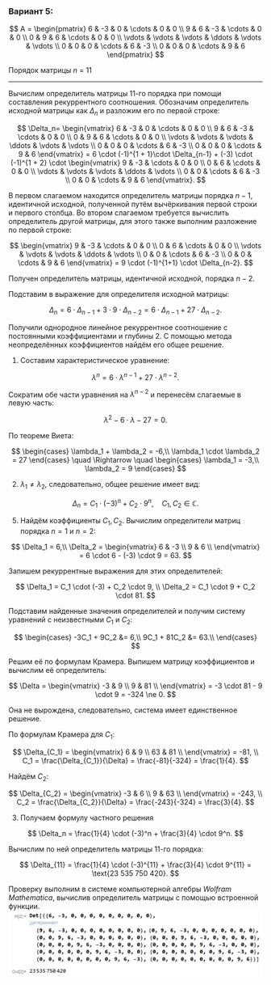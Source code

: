 ### Вариант 5:

$$    
A =     
 \begin{pmatrix}    
  6 & -3 & 0 & \cdots & 0 & 0 \\    
  9 & 6 & -3 & \cdots & 0 & 0 \\    
  0 & 9 & 6 & \cdots & 0 & 0 \\    
  \vdots  & \vdots & \vdots & \ddots & \vdots & \vdots  \\    
  0 & 0 & 0 & \cdots & 6 & -3 \\    
  0 & 0 & 0 & \cdots & 9 & 6     
 \end{pmatrix}    
$$

Порядок матрицы *n* = 11

---

Вычислим определитель матрицы 11-го порядка при помощи составления рекуррентного соотношения. Обозначим определитель исходной матрицы как $\Delta_n$ и разложим его по первой строке:

$$    
\Delta_n=    
 \begin{vmatrix}  
  6 & -3 & 0 & \cdots & 0 & 0 \\    
  9 & 6 & -3 & \cdots & 0 & 0 \\    
  0 & 9 & 6 & \cdots & 0 & 0 \\    
  \vdots  & \vdots & \vdots & \ddots & \vdots & \vdots  \\    
  0 & 0 & 0 & \cdots & 6 & -3 \\    
  0 & 0 & 0 & \cdots & 9 & 6     
 \end{vmatrix}    = 6 \cdot (-1)^{1 + 1}\cdot \Delta_{n-1} + (-3) \cdot (-1)^{1 + 2} \cdot \begin{vmatrix}     
  9 & -3 & \cdots & 0 & 0 \\    
  0 & 6 & \cdots & 0 & 0 \\    
  \vdots  & \vdots & \vdots & \ddots & \vdots  \\    
  0 & 0 & \cdots & 6 & -3 \\    
  0 & 0 & \cdots & 9 & 6     
 \end{vmatrix}.
$$

В первом слагаемом находится определитель матрицы порядка $n-1$, идентичной исходной, полученной путём вычёркивания первой строки и первого столбца. Во втором слагаемом требуется вычислить определитель другой матрицы, для этого также выполним разложение по первой строке:

$$
\begin{vmatrix}     
  9 & -3 &  \cdots & 0 & 0 \\    
  0 & 6 & \cdots & 0 & 0 \\    
  \vdots  & \vdots & \vdots & \ddots & \vdots  \\    
  0 & 0 & \cdots & 6 & -3 \\    
  0 & 0 & \cdots & 9 & 6     
 \end{vmatrix} = 9 \cdot (-1)^{1+1} \cdot \Delta_{n-2}.
$$

Получен определитель матрицы, идентичной исходной, порядка $n-2$.

Подставим в выражение для определителя исходной матрицы:

$$
\Delta_n = 6 \cdot \Delta_{n-1} + 3 \cdot 9 \cdot \Delta_{n-2} = 6 \cdot \Delta_{n-1} + 27 \cdot \Delta_{n-2}.
$$

Получили однородное линейное рекуррентное соотношение с постоянными коэффициентами и глубины 2. С помощью метода неопределённых коэффициентов найдём его общее решение.

1. Составим характеристическое уравнение:

$$
\lambda^n = 6 \cdot \lambda ^{n-1} + 27 \cdot \lambda^{n-2}.
$$

Сократим обе части уравнения на $\lambda^{n-2}$ и перенесём слагаемые в левую часть:

$$
\lambda^2 - 6\cdot\lambda - 27 = 0.
$$

По теореме Виета:

$$
\begin{cases}
\lambda_1 + \lambda_2 = -6,\\
\lambda_1 \cdot \lambda_2 = 27
\end{cases}
\quad \Rightarrow \quad
\begin{cases}
\lambda_1 = -3,\\
\lambda_2 = 9
\end{cases}
$$

2. $\lambda_1 \ne \lambda_2$, следовательно, общее решение имеет вид:

$$
\Delta_n = C_1 \cdot (-3)^n + C_2 \cdot 9^n, \quad C_1, C_2 \in ℂ.
$$

5. Найдём коэффициенты $C_1, C_2$. Вычислим определители матриц порядка $n=1$ и $n=2$:

$$
\Delta_1 = 6,\\
\Delta_2 = \begin{vmatrix}
6 & -3 \\
9 & 6 \\
\end{vmatrix} = 6 \cdot 6 - (-3) \cdot 9 = 63.
$$

Запишем рекуррентные выражения для этих определителей:

$$
\Delta_1 = C_1 \cdot (-3) + C_2 \cdot 9, \\
\Delta_2 = C_1 \cdot 9 + C_2 \cdot 81.
$$

Подставим найденные значения определителей и получим систему уравнений с неизвестными $C_1$ и $C_2$:

$$
\begin{cases}
-3C_1 + 9C_2 &= 6,\\
9C_1 + 81C_2 &= 63.\\
\end{cases}
$$

Решим её по формулам Крамера. Выпишем матрицу коэффициентов и вычислим её определитель:

$$ 
\Delta = 
\begin{vmatrix}
-3 & 9 \\
9 & 81 \\
\end{vmatrix} = -3 \cdot 81 - 9 \cdot 9 = -324 \ne 0.
$$

Она не вырождена, следовательно, система имеет единственное решение.

По формулам Крамера для $C_1$:

$$
\Delta_{C_1} = \begin{vmatrix}
6 & 9 \\
63 & 81 \\
\end{vmatrix} = -81, \\
C_1 = \frac{\Delta_{C_1}}{\Delta} = \frac{-81}{-324} = \frac{1}{4}.
$$

Найдём $C_2$:

$$
\Delta_{C_2} = \begin{vmatrix}
-3 & 6 \\
9 & 63 \\
\end{vmatrix} = -243, \\
C_2 = \frac{\Delta_{C_2}}{\Delta} = \frac{-243}{-324} = \frac{3}{4}.
$$

3. Получаем формулу частного решения

$$
\Delta_n = \frac{1}{4} \cdot (-3)^n + \frac{3}{4} \cdot 9^n.
$$

Вычислим по ней определитель матрицы 11-го порядка:

$$
\Delta_{11} = \frac{1}{4} \cdot (-3)^{11} + \frac{3}{4} \cdot 9^{11} = \text{23 535 750 420}.
$$

Проверку выполним в системе компьютерной алгебры *Wolfram Mathematica*, вычислив определитель матрицы с помощью встроенной функции.
![Проверка вычисления определителя матрицы](wolfram-determinant.png)
